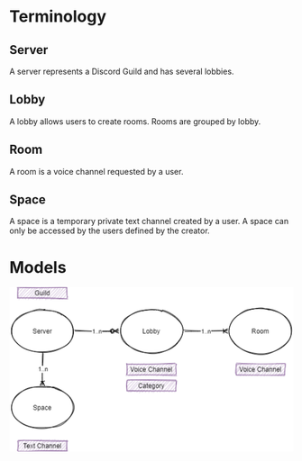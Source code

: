 # Terminology

## Server
A server represents a Discord Guild and has several lobbies.

## Lobby
A lobby allows users to create rooms. Rooms are grouped by lobby. 

## Room
A room is a voice channel requested by a user.

## Space
A space is a temporary private text channel created by a user. A space can only be accessed by the users defined by the creator.

# Models
![](./assets/entities.drawio.png)